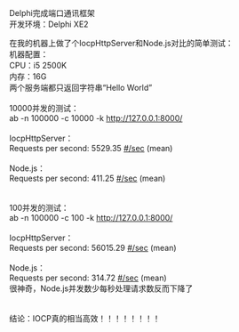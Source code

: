 Delphi完成端口通讯框架<br>
开发环境：Delphi XE2<br>

在我的机器上做了个IocpHttpServer和Node.js对比的简单测试：<br>
机器配置：<br>
CPU：i5 2500K<br>
内存：16G<br>
两个服务端都只返回字符串“Hello World”<br>
<br>
10000并发的测试：<br>
ab -n 100000 -c 10000 -k <a href='http://127.0.0.1:8000/'>http://127.0.0.1:8000/</a><br>
<br>
IocpHttpServer：<br>
Requests per second:    5529.35 <a href='#/sec.md'>#/sec</a> (mean)<br>
<br>
Node.js：<br>
Requests per second:    411.25 <a href='#/sec.md'>#/sec</a> (mean)<br>
<br>
<br>
100并发的测试：<br>
ab -n 100000 -c 100 -k <a href='http://127.0.0.1:8000/'>http://127.0.0.1:8000/</a><br>
<br>
IocpHttpServer：<br>
Requests per second:    56015.29 <a href='#/sec.md'>#/sec</a> (mean)<br>
<br>
Node.js：<br>
Requests per second:    314.72 <a href='#/sec.md'>#/sec</a> (mean)<br>
很神奇，Node.js并发数少每秒处理请求数反而下降了<br>
<br>
<br>
结论：IOCP真的相当高效！！！！！！！！